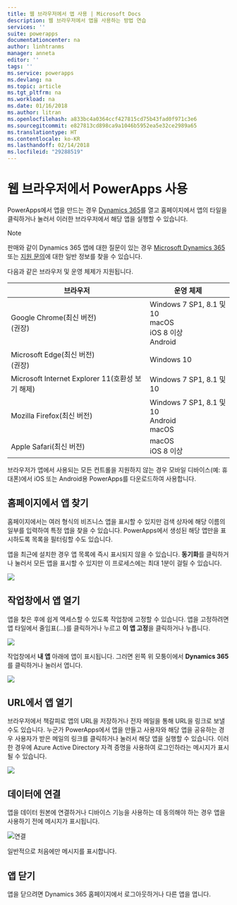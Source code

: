 ```yaml
---
title: 웹 브라우저에서 앱 사용 | Microsoft Docs
description: 웹 브라우저에서 앱을 사용하는 방법 연습
services: ''
suite: powerapps
documentationcenter: na
author: linhtranms
manager: anneta
editor: ''
tags: ''
ms.service: powerapps
ms.devlang: na
ms.topic: article
ms.tgt_pltfrm: na
ms.workload: na
ms.date: 01/16/2018
ms.author: litran
ms.openlocfilehash: a833bc4a0364ccf427815cd75b43fad0f971c3e6
ms.sourcegitcommit: e827813cd898ca9a1046b5952ea5e32ce2989a65
ms.translationtype: HT
ms.contentlocale: ko-KR
ms.lasthandoff: 02/14/2018
ms.locfileid: "29288519"
---
```

# <a name="use-powerapps-in-a-web-browser"></a>웹 브라우저에서 PowerApps 사용
PowerApps에서 앱을 만드는 경우 [Dynamics 365](https://home.dynamics.com)를 열고 홈페이지에서 앱의 타일을 클릭하거나 눌러서 이러한 브라우저에서 해당 앱을 실행할 수 있습니다.

> [!NOTE]
> 판매와 같이 Dynamics 365 앱에 대한 질문이 있는 경우 [Microsoft Dynamics 365](https://docs.microsoft.com/dynamics365/) 또는 [지원 문의](https://www.microsoft.com/dynamics365/contact-us)에 대한 일반 정보를 찾을 수 있습니다.

다음과 같은 브라우저 및 운영 체제가 지원됩니다.

| **브라우저** | **운영 체제** |
| --- | --- |
| Google Chrome(최신 버전)<br>(권장) |Windows 7 SP1, 8.1 및 10 <br>macOS <br>iOS 8 이상<br>Android |
| Microsoft Edge(최신 버전)<br>(권장) |Windows 10 |
| Microsoft Internet Explorer 11(호환성 보기 해제) |Windows 7 SP1, 8.1 및 10 |
| Mozilla Firefox(최신 버전) |Windows 7 SP1, 8.1 및 10 <br> Android <br>macOS |
| Apple Safari(최신 버전) |macOS <br> iOS 8 이상 |

브라우저가 앱에서 사용되는 모든 컨트롤을 지원하지 않는 경우 모바일 디바이스(예: 휴대폰)에서 iOS 또는 Android용 PowerApps를 다운로드하여 사용합니다.

## <a name="find-an-app-on-the-home-page"></a>홈페이지에서 앱 찾기
홈페이지에서는 여러 형식의 비즈니스 앱을 표시할 수 있지만 검색 상자에 해당 이름의 일부를 입력하여 특정 앱을 찾을 수 있습니다. PowerApps에서 생성된 해당 앱만을 표시하도록 목록을 필터링할 수도 있습니다.

앱을 최근에 설치한 경우 앱 목록에 즉시 표시되지 않을 수 있습니다. **동기화**를 클릭하거나 눌러서 모든 앱을 표시할 수 있지만 이 프로세스에는 최대 1분이 걸릴 수 있습니다.

![](./media/run-app-browser/dynamics-365-home.png)

## <a name="open-an-app-from-the-task-pane"></a>작업창에서 앱 열기
앱을 찾은 후에 쉽게 액세스할 수 있도록 작업창에 고정할 수 있습니다. 앱을 고정하려면 앱 타일에서 줄임표(...)를 클릭하거나 누르고 **이 앱 고정**을 클릭하거나 누릅니다.

![](./media/run-app-browser/homepage-pin.png)

작업창에서 **내 앱** 아래에 앱이 표시됩니다. 그러면 왼쪽 위 모퉁이에서 **Dynamics 365**를 클릭하거나 눌러서 엽니다.

![](./media/run-app-browser/taskpane.png)

## <a name="open-an-app-from-a-url"></a>URL에서 앱 열기
브라우저에서 책갈피로 앱의 URL을 저장하거나 전자 메일을 통해 URL을 링크로 보낼 수도 있습니다. 누군가 PowerApps에서 앱을 만들고 사용자와 해당 앱을 공유하는 경우 사용자가 받은 메일의 링크를 클릭하거나 눌러서 해당 앱을 실행할 수 있습니다. 이러한 경우에 Azure Active Directory 자격 증명을 사용하여 로그인하라는 메시지가 표시될 수 있습니다.

![](./media/run-app-browser/web-login.png)

## <a name="connect-to-data"></a>데이터에 연결
앱을 데이터 원본에 연결하거나 디바이스 기능을 사용하는 데 동의해야 하는 경우 앱을 사용하기 전에 메시지가 표시됩니다.  

![연결](./media/run-app-browser/app-connection.png)

일반적으로 처음에만 메시지를 표시합니다.

## <a name="close-an-app"></a>앱 닫기
앱을 닫으려면 Dynamics 365 홈페이지에서 로그아웃하거나 다른 앱을 엽니다.
